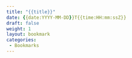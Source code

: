 ```yaml
---
title: "{{title}}"
date: {{date:YYYY-MM-DD}}T{{time:HH:mm:ssZ}}
draft: false
weight: 1
layout: bookmark
categories:
 - Bookmarks
---
```

